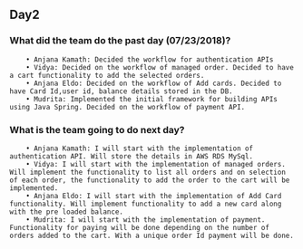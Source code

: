 ## Day2
	

###  What did the team do the past day (07/23/2018)?
        • Anjana Kamath: Decided the workflow for authentication APIs
        • Vidya: Decided on the workflow of managed order. Decided to have a cart functionality to add the selected orders.
        • Anjana Eldo: Decided on the workflow of Add cards. Decided to have Card Id,user id, balance details stored in the DB.
        • Mudrita: Implemented the initial framework for building APIs using Java Spring. Decided on the workflow of payment API.  


###  What is the team going to do next day?
        • Anjana Kamath: I will start with the implementation of authentication API. Will store the details in AWS RDS MySql.
        • Vidya: I will start with the implementation of managed orders. Will implement the functionality to list all orders and on selection of each order, the functionality to add the order to the cart will be implemented.
        • Anjana Eldo: I will start with the implementation of Add Card functionality. Will implement functionality to add a new card along with the pre loaded balance.
        • Mudrita: I will start with the implementation of payment. Functionality for paying will be done depending on the number of orders added to the cart. With a unique order Id payment will be done.

       